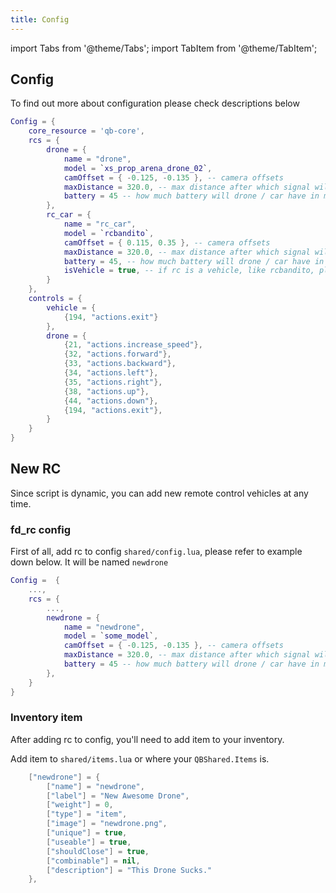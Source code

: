 ```yaml
---
title: Config
---
```


import Tabs from '@theme/Tabs';
import TabItem from '@theme/TabItem';

## Config

To find out more about configuration please check descriptions below

```lua
Config = {
    core_resource = 'qb-core',
    rcs = {
        drone = {
            name = "drone",
            model = `xs_prop_arena_drone_02`,
            camOffset = { -0.125, -0.135 }, -- camera offsets
            maxDistance = 320.0, -- max distance after which signal will be lost
            battery = 45 -- how much battery will drone / car have in minutes
        },
        rc_car = {
            name = "rc_car",
            model = `rcbandito`,
            camOffset = { 0.115, 0.35 }, -- camera offsets
            maxDistance = 320.0, -- max distance after which signal will be lost
            battery = 45, -- how much battery will drone / car have in minutes
            isVehicle = true, -- if rc is a vehicle, like rcbandito, please enable this option
        }
    },
    controls = {
        vehicle = {
            {194, "actions.exit"}
        },
        drone = {
            {21, "actions.increase_speed"},
            {32, "actions.forward"},
            {33, "actions.backward"},
            {34, "actions.left"},
            {35, "actions.right"},
            {38, "actions.up"},
            {44, "actions.down"},
            {194, "actions.exit"},
        }
    }
}
```

## New RC

Since script is dynamic, you can add new remote control vehicles at any time.

### fd_rc config
First of all, add rc to config `shared/config.lua`, please refer to example down below. It will be named `newdrone`

```lua
Config =  {
    ...,
    rcs = {
        ...,
        newdrone = {
            name = "newdrone",
            model = `some_model`,
            camOffset = { -0.125, -0.135 }, -- camera offsets
            maxDistance = 320.0, -- max distance after which signal will be lost
            battery = 45 -- how much battery will drone / car have in minutes
        },
    }
}
```

### Inventory item
After adding rc to config, you'll need to add item to your inventory.

<Tabs>
<TabItem value="qbcore" label="QBCore" default>

Add item to `shared/items.lua` or where your `QBShared.Items` is.


```lua
    ["newdrone"] = {
        ["name"] = "newdrone",
        ["label"] = "New Awesome Drone",
        ["weight"] = 0,
        ["type"] = "item",
        ["image"] = "newdrone.png",
        ["unique"] = true,
        ["useable"] = true,
        ["shouldClose"] = true,
        ["combinable"] = nil,
        ["description"] = "This Drone Sucks."
    },
```
</TabItem>
</Tabs>
